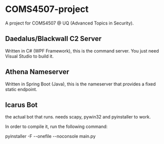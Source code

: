 # COMS4507-project
A project for COMS4507 @ UQ (Advanced Topics in Security).

## Daedalus/Blackwall C2 Server
Written in C# (WPF Framework), this is the command server. You just need Visual Studio to build it.

## Athena Nameserver
Written in Spring Boot (Java), this is the nameserver that provides a fixed static endpoint. 

## Icarus Bot
the actual bot that runs.  needs scapy, pywin32 and pyinstaller to work.

In order to compile it, run the following command:

pyinstaller -F --onefile --noconsole main.py
